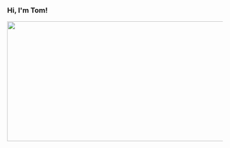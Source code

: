### Hi, I'm Tom!

<img src="https://media.giphy.com/media/26tn2gPmrB3ICpQZi/source.gif" width="660" height="280"/>


